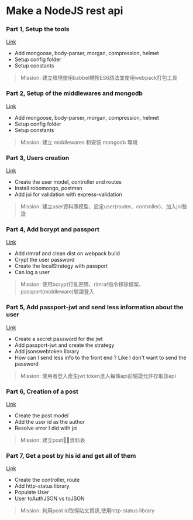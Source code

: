 # Make a NodeJS rest api

### Part 1, Setup the tools

[Link](./README/part1.md)

- Add mongoose, body-parser, morgan, compression, helmet
- Setup config folder
- Setup constants
>Mission: 建立環境使用babbel轉換ES6語法並使用webpack打包工具 

### Part 2, Setup of the middlewares and mongodb

[Link](./README/part2.md)

- Add mongoose, body-parser, morgan, compression, helmet
- Setup config folder
- Setup constants
>Mission: 建立 middlewares 和安裝 mongodb 環境

### Part 3, Users creation

[Link](./README/part3.md)

- Create the user model, controller and routes
- Install robomongo, postman
- Add joi for validation with express-validation
>Mission: 建立user資料庫模型、設定user(router、controller)、加入joi驗證

### Part 4, Add bcrypt and passport

[Link](./README/part4.md)

- Add rimraf and clean dist on webpack build
- Crypt the user password
- Create the localStrategy with passport
- Can log a user
>Mission: 使用bcrypt打亂密碼、rimraf指令移除檔案、passport(middleware)驗證登入

### Part 5, Add passport-jwt and send less information about the user

[Link](./README/part5.md)

- Create a secret password for the jwt
- Add passport-jwt and create the strategy
- Add jsonswebtoken library
- How can I send less info to the front end ? Like I don't want to send the password
>Mission: 使用者登入產生jwt token進入每條api前驗證允許存取該api

### Part 6, Creation of a post

[Link](./README/part6.md)

- Create the post model
- Add the user id as the author
- Resolve error I did with joi
>Mission: 建立post資料表

### Part 7, Get a post by his id and get all of them

[Link](./README/part7.md)

- Create the controller, route
- Add http-status library
- Populate User
- User toAuthJSON vs toJSON
>Mission: 利用post id取得貼文資訊,使用http-status library
